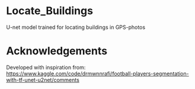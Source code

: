# Locate_Buildings
U-net model trained for locating buildings in GPS-photos

# Acknowledgements 
Developed with inspiration from: https://www.kaggle.com/code/drmwnnrafi/football-players-segmentation-with-tf-unet-u2net/comments
